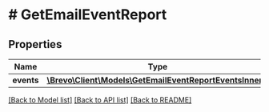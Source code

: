 # # GetEmailEventReport

## Properties

Name | Type | Description | Notes
------------ | ------------- | ------------- | -------------
**events** | [**\Brevo\Client\Models\GetEmailEventReportEventsInner[]**](GetEmailEventReportEventsInner.md) |  | [optional]

[[Back to Model list]](../../README.md#models) [[Back to API list]](../../README.md#endpoints) [[Back to README]](../../README.md)
